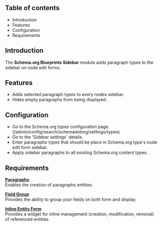 Table of contents
-----------------

* Introduction
* Features
* Configuration
* Requirements


Introduction
------------

The **Schema.org Blueprints Sidebar**  module adds paragraph types to the 
sidebar on node edit forms.


Features
--------

- Adds selected paragraph types to every nodes sidebar.
- Hides empty paragraphs from being displayed.


Configuration
-------------

- Go to the Schema.org types configuration page.  
  (/admin/config/search/schemadotorg/settings/types)
- Go to the 'Sidebar settings' details.
- Enter paragraphs types that should be place in Schema.org type's node edit form sidebar.
- Apply sidebar paragraphs to all existing Schema.org content types.

Requirements
------------

**[Paragraphs](https://www.drupal.org/project/paragraphs)**  
Enables the creation of paragraphs entities.

**[Field Group](https://www.drupal.org/project/field_group)**  
Provides the ability to group your fields on both form and display.

**[Inline Entity Form](https://www.drupal.org/project/inline_entity_form)**  
Provides a widget for inline management (creation, modification, removal) of referenced entities.
